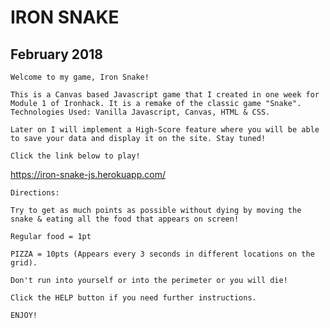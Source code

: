 # IRON SNAKE
## February 2018

`Welcome to my game, Iron Snake!`

`This is a Canvas based Javascript game that I created in one week for Module 1 of Ironhack. It is a remake of the classic game "Snake". Technologies Used: Vanilla Javascript, Canvas, HTML & CSS.`

`Later on I will implement a High-Score feature where you will be able to save your data and display it on the site. Stay tuned!`



`Click the link below to play!`

https://iron-snake-js.herokuapp.com/




`Directions:`

`Try to get as much points as possible without dying by moving the snake & eating all the food that appears on screen!`

`Regular food = 1pt`

`PIZZA = 10pts (Appears every 3 seconds in different locations on the grid).`

`Don't run into yourself or into the perimeter or you will die!`


`Click the HELP button if you need further instructions.`

`ENJOY!`
